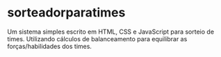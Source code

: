 # sorteadorparatimes
Um sistema simples escrito em HTML, CSS e JavaScript para sorteio de times. Utilizando cálculos de balanceamento para equilibrar as forças/habilidades dos times.
